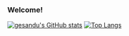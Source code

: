 ### Welcome!

<!--
**gesandunethmira/gesandunethmira** is a ✨ _special_ ✨ repository because its `README.md` (this file) appears on your GitHub profile.

Here are some ideas to get you started:

- 🔭 I’m currently working on ...
- 🌱 I’m currently learning ...
- 👯 I’m looking to collaborate on ...
- 🤔 I’m looking for help with ...
- 💬 Ask me about 
- 📫 How to reach me: ...
- 😄 Pronouns: ...
- ⚡ Fun fact: he he
-->
[![gesandu's GitHub stats](https://github-readme-stats.vercel.app/api?username=gesandunethmira)](https://github.com/gesandunethmira/github-readme-stats)
[![Top Langs](https://github-readme-stats.vercel.app/api/top-langs/?username=gesandunethmira)](https://github.com/gesandunethmira/github-readme-stats)
